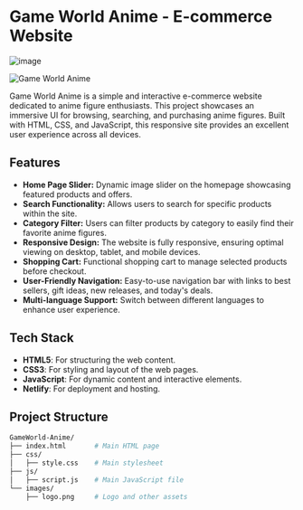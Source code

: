 # Game World Anime - E-commerce Website
![image](https://github.com/user-attachments/assets/a96bb881-382e-4627-90f1-88a4468eea62)

![Game World Anime](https://gameworld-anime.netlify.app)

Game World Anime is a simple and interactive e-commerce website dedicated to anime figure enthusiasts. This project showcases an immersive UI for browsing, searching, and purchasing anime figures. Built with HTML, CSS, and JavaScript, this responsive site provides an excellent user experience across all devices.

## Features

- **Home Page Slider:** Dynamic image slider on the homepage showcasing featured products and offers.
- **Search Functionality:** Allows users to search for specific products within the site.
- **Category Filter:** Users can filter products by category to easily find their favorite anime figures.
- **Responsive Design:** The website is fully responsive, ensuring optimal viewing on desktop, tablet, and mobile devices.
- **Shopping Cart:** Functional shopping cart to manage selected products before checkout.
- **User-Friendly Navigation:** Easy-to-use navigation bar with links to best sellers, gift ideas, new releases, and today's deals.
- **Multi-language Support:** Switch between different languages to enhance user experience.

## Tech Stack

- **HTML5**: For structuring the web content.
- **CSS3**: For styling and layout of the web pages.
- **JavaScript**: For dynamic content and interactive elements.
- **Netlify**: For deployment and hosting.

## Project Structure

```bash
GameWorld-Anime/
├── index.html       # Main HTML page
├── css/
│   ├── style.css    # Main stylesheet
├── js/
│   ├── script.js    # Main JavaScript file
└── images/
    ├── logo.png     # Logo and other assets
